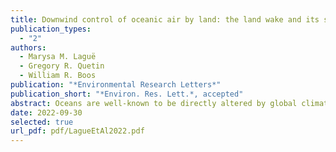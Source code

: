 ```yaml
---
title: Downwind control of oceanic air by land: the land wake and its sensitivity to CO2
publication_types:
  - "2"
authors:
  - Marysa M. Laguë
  - Gregory R. Quetin
  - William R. Boos
publication: "*Environmental Research Letters*"
publication_short: "*Environ. Res. Lett.*, accepted"
abstract: Oceans are well-known to be directly altered by global climate forcings such as greenhouse gas changes, but how oceans are indirectly influenced by land and its response to such forcings remains less explored. Here, we assess the present-day and projected future state of a little-explored feature of the climate system – a “land wake” in relative humidity downwind of the east coast of North America, consisting of low-humidity continental air extending roughly 1,000 km over the Atlantic ocean. The wake exists throughout the year, but is supported by high continental temperatures in summer and low continental moisture in winter. The wake is well represented in an ensemble of global climate models (GCMs), qualitatively matching reanalysis data. Under increasing atmospheric CO2, the land wake intensifies in GCM simulations through two pathways: the radiative effects of CO2 on surface temperatures, and the biogeochemical effect of CO2 on terrestrial vegetation. Vegetation responses to increased CO2 alter the summer wake from Florida to Newfoundland, and both the radiative and biogeochemical effects of CO2 drive reductions in coastal cloud cover. These changes illustrate the potential of rapidly changing terrestrial climate to influence coastal regions and the ocean environment downwind of continents through both light conditions and the energy balance of the surface ocean.
date: 2022-09-30
selected: true
url_pdf: pdf/LagueEtAl2022.pdf
---
```


